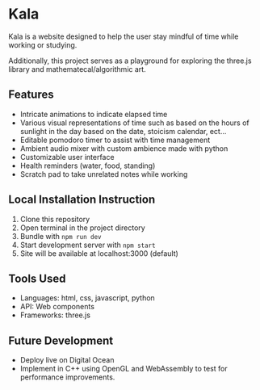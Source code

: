 # Kala

Kala is a website designed to help the user stay mindful of time while working or studying.

Additionally, this project serves as a playground for exploring the three.js library and mathematecal/algorithmic art.

## Features

- Intricate animations to indicate elapsed time
- Various visual representations of time such as based on the hours of sunlight in the day based on the date, stoicism calendar, ect...
- Editable pomodoro timer to assist with time management
- Ambient audio mixer with custom ambience made with python
- Customizable user interface
- Health reminders (water, food, standing)
- Scratch pad to take unrelated notes while working

## Local Installation Instruction

1. Clone this repository
2. Open terminal in the project directory
3. Bundle with `npm run dev`
4. Start development server with `npm start`
5. Site will be available at localhost:3000 (default)

## Tools Used

- Languages: html, css, javascript, python
- API: Web components
- Frameworks: three.js

## Future Development

- Deploy live on Digital Ocean
- Implement in C++ using OpenGL and WebAssembly to test for performance improvements.
